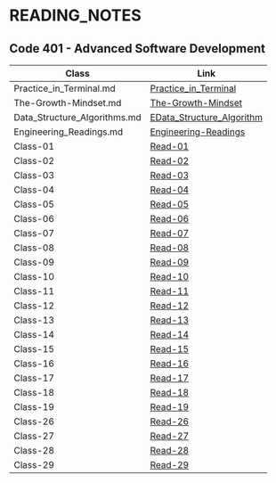 # READING_NOTES


## Code 401 - Advanced Software Development


|   Class     |     Link    |
| ----------- | ----------- |
| Practice_in_Terminal.md | [Practice_in_Terminal](https://github.com/Mohammad-Shahin23/reading-notes/blob/main/reading_notes/Practice_in_Terminal.md) |
| The-Growth-Mindset.md | [The-Growth-Mindset](https://github.com/Mohammad-Shahin23/reading-notes/blob/main/reading_notes/The_Growth_Mindset.md) |
| Data_Structure_Algorithms.md | [EData_Structure_Algorithm](https://github.com/Mohammad-Shahin23/reading-notes/blob/main/reading_notes/Data_Structure_Algorithms.md) |
| Engineering_Readings.md | [Engineering-Readings](https://github.com/Mohammad-Shahin23/reading-notes/blob/main/reading_notes/Engineering_Readings.md) |
|  Class-01   | [Read-01](https://github.com/Mohammad-Shahin23/reading-notes/blob/main/reading_notes/Read_Class%2001.md) |
|  Class-02   | [Read-02](https://github.com/Mohammad-Shahin23/reading-notes/blob/main/reading_notes/Read-Class%2002.md) |
| Class-03    | [Read-03](https://github.com/Mohammad-Shahin23/reading-notes/blob/main/reading_notes/Read_Class%2003.md) |
| Class-04    | [Read-04](https://github.com/Mohammad-Shahin23/reading-notes/blob/main/reading_notes/Read_Class_04.md) |
| Class-05    | [Read-05](https://github.com/Mohammad-Shahin23/reading-notes/blob/main/reading_notes/Read_Class_05.md) |
| Class-06    | [Read-06](https://github.com/Mohammad-Shahin23/reading-notes/blob/main/reading_notes/Read_Class_06.md) |
| Class-07    | [Read-07](https://github.com/Mohammad-Shahin23/reading-notes/blob/main/reading_notes/Read_Class_07.md) |
| Class-08    | [Read-08](https://github.com/Mohammad-Shahin23/reading-notes/blob/main/reading_notes/Read_Class_08.md) |
| Class-09    | [Read-09](https://github.com/Mohammad-Shahin23/reading-notes/blob/main/reading_notes/Read_Class_09.md) |
| Class-10    | [Read-10](https://github.com/Mohammad-Shahin23/reading-notes/blob/main/reading_notes/Read_Class_10.md) |
| Class-11    | [Read-11](https://github.com/Mohammad-Shahin23/reading-notes/blob/main/reading_notes/Read_Class_11.md) |
| Class-12    | [Read-12](https://github.com/Mohammad-Shahin23/reading-notes/blob/main/reading_notes/Read_Class_12.md) |
| Class-13    | [Read-13](https://github.com/Mohammad-Shahin23/reading-notes/blob/main/reading_notes/Read_Class_13.md) |
| Class-14    | [Read-14](https://github.com/Mohammad-Shahin23/reading-notes/blob/main/reading_notes/Read_Class_14.md) |
| Class-15    | [Read-15](https://github.com/Mohammad-Shahin23/reading-notes/blob/main/reading_notes/Read_Class_15.md) |
| Class-16    | [Read-16](https://github.com/Mohammad-Shahin23/reading-notes/blob/main/reading_notes/Read_Class_16.md) |
| Class-17    | [Read-17](https://github.com/Mohammad-Shahin23/reading-notes/blob/main/reading_notes/Read_Class_17.md) |
| Class-18    | [Read-18](https://github.com/Mohammad-Shahin23/reading-notes/blob/main/reading_notes/Read_Class_18.md) |
| Class-19    | [Read-19](https://github.com/Mohammad-Shahin23/reading-notes/blob/main/reading_notes/Read_Class_19.md) |
| Class-26    | [Read-26](https://github.com/Mohammad-Shahin23/reading-notes/blob/main/reading_notes/Read_Class_26.md) |
| Class-27    | [Read-27](https://github.com/Mohammad-Shahin23/reading-notes/blob/main/reading_notes/Read_Class_27.md) |
| Class-28    | [Read-28](https://github.com/Mohammad-Shahin23/reading-notes/blob/main/reading_notes/Read_Class_27.md) |
| Class-29    | [Read-29](https://github.com/Mohammad-Shahin23/reading-notes/blob/main/reading_notes/Read_Class_29.md) |



